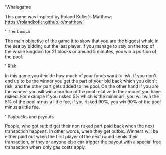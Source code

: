 'Whalegame

This game was inspired by Roland Kofler's Matthew: https://rolandkofler.github.io/matthew/

''The basics

The main objective of the game it to show that you are the biggest whale in the sea by bidding out the last player. If you manage to stay on the top of the whale kingdom for 21 blocks or around 5 minutes, you win a portion of the pool.

''Risk

In this game you deicide how much of your funds want to risk. If you don't end up to be the winner you get the part of your bid back which you didn't risk, and the other part gets added to the pool. On the other hand if you are the winner, you will win a portion of the pool relative to the amount you have risked. For example if you risked 5% which is the minimum, you will win the 5% of the pool minus a little fee, if you risked 90%, you win 90% of the pool minus a little fee.

''Paybacks and payouts

People, who got outbid get their non risked part paid back when the next transaction happens. In other words, when they get outbid.
Winners will be either paid out when the first player of the next round sends their transaction, or they or anyone else can trigger the payout with a special free transaction where only gas costs apply.
